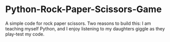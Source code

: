 # Python-Rock-Paper-Scissors-Game
A simple code for rock paper scissors. Two reasons to build this: I am teaching myself Python, and I enjoy listening to my daughters giggle as they play-test my code.
